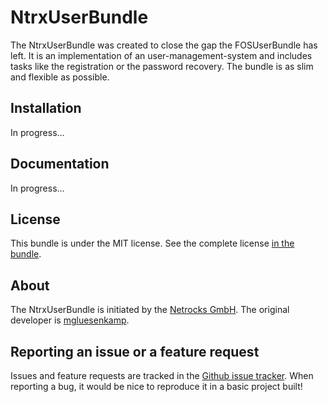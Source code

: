 NtrxUserBundle
================

The NtrxUserBundle was created to close the gap the FOSUserBundle has left.
It is an implementation of an user-management-system and includes tasks like the registration or the password recovery. The bundle is as slim and flexible as possible.


Installation
------------

In progress...


Documentation
-------------

In progress...


License
-------

This bundle is under the MIT license. See the complete license [in the bundle](LICENSE).


About
-----

The NtrxUserBundle is initiated by the [Netrocks GmbH](https://www.netrocks.info/). The original developer is [mgluesenkamp](https://github.com/mgluesenkamp).


Reporting an issue or a feature request
---------------------------------------

Issues and feature requests are tracked in the [Github issue tracker](https://github.com/netrocks/ntrx-user-bundle/issues).
When reporting a bug, it would be nice to reproduce it in a basic project built!
